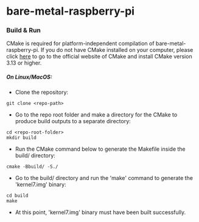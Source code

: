 # bare-metal-raspberry-pi

### Build & Run

CMake is required for platform-independent compilation of bare-metal-raspberry-pi. If you do not have CMake installed on your computer, please click [here](https://cmake.org/download/) to go to the official website of CMake and install CMake version 3.13 or higher.

##### On Linux/MacOS:

- Clone the repository:
```
git clone <repo-path>
```
- Go to the repo root folder and make a directory for the CMake to produce build outputs to a separate directory:
```
cd <repo-root-folder>
mkdir build
```
- Run the CMake command below to generate the Makefile inside the build/ directory:
```
cmake -Bbuild/ -S./ 
```
- Go to the build/ directory and run the 'make' command to generate the 'kernel7.img' binary:
```
cd build
make
```
- At this point, 'kernel7.img' binary must have been built successfully.


